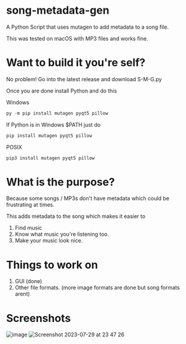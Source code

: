 # song-metadata-gen
A Python Script that uses mutagen to add metadata to a song file.

This was tested on macOS with MP3 files and works fine.
# Want to build it you're self?
No problem! Go into the latest release and download S-M-G.py

Once you are done install Python and do this

Windows
```python
py -m pip install mutagen pyqt5 pillow
```
If Python is in Windows $PATH just do
```python
pip install mutagen pyqt5 pillow
```
POSIX
```python
pip3 install mutagen pyqt5 pillow
```
# What is the purpose?
Because some songs / MP3s don't have metadata which could be frustrating at times.

This adds metadata to the song which makes it easier to 
1. Find music
2. Know what music you're listening too.
3. Make your music look nice.
# Things to work on
1. GUI (done)
2. Other file formats. (more image formats are done but song formats arent)
# Screenshots 
![image](https://github.com/n1d3v/song-metadata-gen/assets/135556230/1e0f0e9f-a426-416e-b0a0-a0c42cce8d6e) 
![Screenshot 2023-07-29 at 23 47 26](https://github.com/n1d3v/song-metadata-gen/assets/135556230/71836e92-8cf1-4e4a-9730-27e10bd8a0be)
